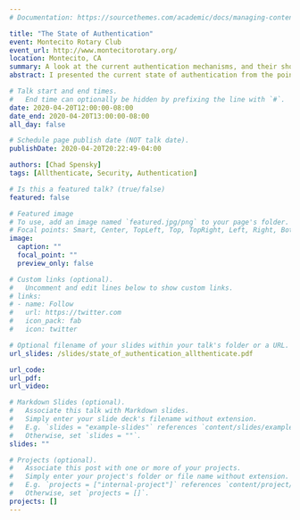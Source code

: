 ```yaml
---
# Documentation: https://sourcethemes.com/academic/docs/managing-content/

title: "The State of Authentication"
event: Montecito Rotary Club 
event_url: http://www.montecitorotary.org/
location: Montecito, CA
summary: A look at the current authentication mechanisms, and their shortcomings. 
abstract: I presented the current state of authentication from the point of an attacker and a defender, lifting back the current on the most popular authentication mechanisms to demonstrate what level fo security they actually offer.

# Talk start and end times.
#   End time can optionally be hidden by prefixing the line with `#`.
date: 2020-04-20T12:00:00-08:00
date_end: 2020-04-20T13:00:00-08:00
all_day: false

# Schedule page publish date (NOT talk date).
publishDate: 2020-04-20T20:22:49-04:00

authors: [Chad Spensky]
tags: [Allthenticate, Security, Authentication]

# Is this a featured talk? (true/false)
featured: false

# Featured image
# To use, add an image named `featured.jpg/png` to your page's folder. 
# Focal points: Smart, Center, TopLeft, Top, TopRight, Left, Right, BottomLeft, Bottom, BottomRight.
image:
  caption: ""
  focal_point: ""
  preview_only: false

# Custom links (optional).
#   Uncomment and edit lines below to show custom links.
# links:
# - name: Follow
#   url: https://twitter.com
#   icon_pack: fab
#   icon: twitter

# Optional filename of your slides within your talk's folder or a URL.
url_slides: /slides/state_of_authentication_allthenticate.pdf

url_code:
url_pdf:
url_video:

# Markdown Slides (optional).
#   Associate this talk with Markdown slides.
#   Simply enter your slide deck's filename without extension.
#   E.g. `slides = "example-slides"` references `content/slides/example-slides.md`.
#   Otherwise, set `slides = ""`.
slides: ""

# Projects (optional).
#   Associate this post with one or more of your projects.
#   Simply enter your project's folder or file name without extension.
#   E.g. `projects = ["internal-project"]` references `content/project/deep-learning/index.md`.
#   Otherwise, set `projects = []`.
projects: []
---
```

